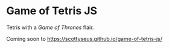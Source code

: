 # Game of Tetris JS

Tetris with a _Game of Thrones_ flair.

Coming soon to https://scottyseus.github.io/game-of-tetris-js/
